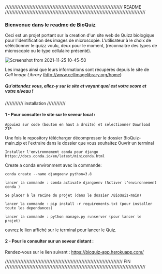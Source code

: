 
///////////////////////////////////////////////////////////////////////////// README ////////////////////////////////////////////////////////////////////////////////////////////

### Bienvenue dans le readme de BioQuiz

Ceci est un projet portant sur la creation d'un site web de Quizz biologique pour l’identification des images de microscopie.
L’utilisateur à le choix de séléctionner le quizz voulu, deux pour le moment, (reconnaitre des types de microscopie ou le type cellulaire présenté).

![Screenshot from 2021-11-25 10-45-50](https://user-images.githubusercontent.com/77233864/143421649-4aefe5a5-861a-43f3-8914-c5293611dd9b.png)

Les images ainsi que leurs informations sont récupérés depuis le site de *Cell Image Library* (http://www.cellimagelibrary.org/home)

##### Qu'attendez vous, allez-y sur le site et voyant quel est votre score et votre niveau ! 

//////////// installation ////////////

#### 1 - Pour consulter le site sur le seveur local :

    Appuiez sur code (bouton en haut a droite) et selectionner Download ZIP

Une fois le repository télécharger décompresser le dossier BioQuiz-main.zip et l'extraire dans le dossier que vous souhaitez
Ouvrir un terminal

    Installer l'environnement conda pour django
    https://docs.conda.io/en/latest/miniconda.html
    
Create a conda environment avec la commande:

    conda create --name djangoenv python=3.8

    lancer la commande : conda activate djangoenv (Activer l'environnement conda )

    Se placer à la racine du projet (dans le dossier /BioQuiz-main)

    lancer la commande : pip install -r requirements.txt (pour installer toute les dependances)

    lancer la commande : python manage.py runserver (pour lancer le projet)

ouvrez le lien affiché sur le terminal pour lancer le Quiz.

#### 2 - Pour le consulter sur un seveur distant :

Rendez-vous sur le lien suivant : https://bioquiz-app.herokuapp.com/

///////////////////////////////////////////////////////////////////////////// FIN ////////////////////////////////////////////////////////////////////////////////////////////
